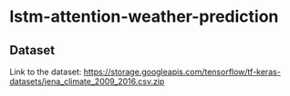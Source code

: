 # lstm-attention-weather-prediction

## Dataset
Link to the dataset: https://storage.googleapis.com/tensorflow/tf-keras-datasets/jena_climate_2009_2016.csv.zip
